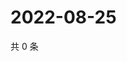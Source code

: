 # 2022-08-25

共 0 条

<!-- BEGIN WEIBO -->
<!-- 最后更新时间 Thu Aug 25 2022 13:52:31 GMT+0800 (China Standard Time) -->

<!-- END WEIBO -->
